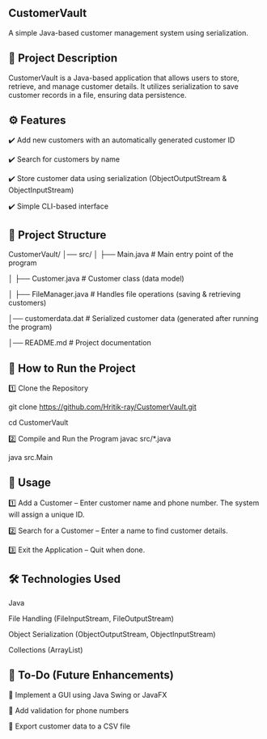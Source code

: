## CustomerVault

A simple Java-based customer management system using serialization.



## 📌 Project Description

CustomerVault is a Java-based application that allows users to store, retrieve, and manage customer
details. It utilizes serialization to save customer records in a file, ensuring data persistence.



## ⚙️ Features

✔️ Add new customers with an automatically generated customer ID

✔️ Search for customers by name

✔️ Store customer data using serialization (ObjectOutputStream & ObjectInputStream)

✔️ Simple CLI-based interface



## 📂 Project Structure

CustomerVault/
│── src/
│   ├── Main.java          # Main entry point of the program

│   ├── Customer.java      # Customer class (data model)

│   ├── FileManager.java   # Handles file operations (saving & retrieving customers)

│── customerdata.dat       # Serialized customer data (generated after running the program)

│── README.md              # Project documentation





## 🚀 How to Run the Project

1️⃣ Clone the Repository

git clone https://github.com/Hritik-ray/CustomerVault.git

cd CustomerVault

2️⃣ Compile and Run the Program
javac src/*.java  

java src.Main






## 📖 Usage
1️⃣ Add a Customer – Enter customer name and phone number. The system will assign a unique ID.

2️⃣ Search for a Customer – Enter a name to find customer details.

3️⃣ Exit the Application – Quit when done.





## 🛠 Technologies Used
Java

File Handling (FileInputStream, FileOutputStream)

Object Serialization (ObjectOutputStream, ObjectInputStream)

Collections (ArrayList)




## 📝 To-Do (Future Enhancements)
🔹 Implement a GUI using Java Swing or JavaFX

🔹 Add validation for phone numbers

🔹 Export customer data to a CSV file
